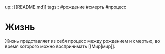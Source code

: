 up:: [[README.md]]
tags:: #рождение #смерть #процесс

# Жизнь

Жизнь представляет из себя процесс между рождением и смертью, во время которого можно воспринимать [[Мир|мир]]. 